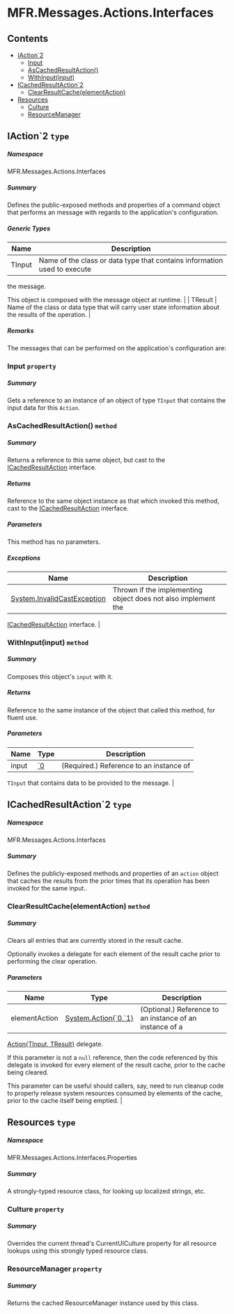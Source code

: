 <a name='assembly'></a>
# MFR.Messages.Actions.Interfaces

## Contents

- [IAction\`2](#T-MFR-Messages-Actions-Interfaces-IAction`2 'MFR.Messages.Actions.Interfaces.IAction`2')
  - [Input](#P-MFR-Messages-Actions-Interfaces-IAction`2-Input 'MFR.Messages.Actions.Interfaces.IAction`2.Input')
  - [AsCachedResultAction()](#M-MFR-Messages-Actions-Interfaces-IAction`2-AsCachedResultAction 'MFR.Messages.Actions.Interfaces.IAction`2.AsCachedResultAction')
  - [WithInput(input)](#M-MFR-Messages-Actions-Interfaces-IAction`2-WithInput-`0- 'MFR.Messages.Actions.Interfaces.IAction`2.WithInput(`0)')
- [ICachedResultAction\`2](#T-MFR-Messages-Actions-Interfaces-ICachedResultAction`2 'MFR.Messages.Actions.Interfaces.ICachedResultAction`2')
  - [ClearResultCache(elementAction)](#M-MFR-Messages-Actions-Interfaces-ICachedResultAction`2-ClearResultCache-System-Action{`0,`1}- 'MFR.Messages.Actions.Interfaces.ICachedResultAction`2.ClearResultCache(System.Action{`0,`1})')
- [Resources](#T-MFR-Messages-Actions-Interfaces-Properties-Resources 'MFR.Messages.Actions.Interfaces.Properties.Resources')
  - [Culture](#P-MFR-Messages-Actions-Interfaces-Properties-Resources-Culture 'MFR.Messages.Actions.Interfaces.Properties.Resources.Culture')
  - [ResourceManager](#P-MFR-Messages-Actions-Interfaces-Properties-Resources-ResourceManager 'MFR.Messages.Actions.Interfaces.Properties.Resources.ResourceManager')

<a name='T-MFR-Messages-Actions-Interfaces-IAction`2'></a>
## IAction\`2 `type`

##### Namespace

MFR.Messages.Actions.Interfaces

##### Summary

Defines the public-exposed methods and properties of a command object
that performs an message with regards to the application's configuration.

##### Generic Types

| Name | Description |
| ---- | ----------- |
| TInput | Name of the class or data type that contains information used to execute
the message.



This object is composed with the message object at runtime. |
| TResult | Name of the class or data type that will carry user state information
about the results of the operation. |

##### Remarks

The messages that can be performed on the application's configuration are:

<a name='P-MFR-Messages-Actions-Interfaces-IAction`2-Input'></a>
### Input `property`

##### Summary

Gets a reference to an instance of an object of type
`TInput` that
contains the input data for this `Action`.

<a name='M-MFR-Messages-Actions-Interfaces-IAction`2-AsCachedResultAction'></a>
### AsCachedResultAction() `method`

##### Summary

Returns a reference to this same object, but cast to the
[ICachedResultAction](#T-MFR-ICachedResultAction 'MFR.ICachedResultAction')
interface.

##### Returns

Reference to the same object instance as that which invoked this
method, cast to the
[ICachedResultAction](#T-MFR-ICachedResultAction 'MFR.ICachedResultAction')
interface.

##### Parameters

This method has no parameters.

##### Exceptions

| Name | Description |
| ---- | ----------- |
| [System.InvalidCastException](http://msdn.microsoft.com/query/dev14.query?appId=Dev14IDEF1&l=EN-US&k=k:System.InvalidCastException 'System.InvalidCastException') | Thrown if the implementing object does not also implement the
[ICachedResultAction](#T-MFR-ICachedResultAction 'MFR.ICachedResultAction')
interface. |

<a name='M-MFR-Messages-Actions-Interfaces-IAction`2-WithInput-`0-'></a>
### WithInput(input) `method`

##### Summary

Composes this object's `input` with it.

##### Returns

Reference to the same instance of the object that called this
method, for fluent use.

##### Parameters

| Name | Type | Description |
| ---- | ---- | ----------- |
| input | [\`0](#T-`0 '`0') | (Required.) Reference to an instance of
`TInput`
that contains data to be provided to the message. |

<a name='T-MFR-Messages-Actions-Interfaces-ICachedResultAction`2'></a>
## ICachedResultAction\`2 `type`

##### Namespace

MFR.Messages.Actions.Interfaces

##### Summary

Defines the publicly-exposed methods and properties of an `action`
object that caches the results from the prior times that its operation
has been invoked for the same input..

<a name='M-MFR-Messages-Actions-Interfaces-ICachedResultAction`2-ClearResultCache-System-Action{`0,`1}-'></a>
### ClearResultCache(elementAction) `method`

##### Summary

Clears all entries that are currently stored in the result cache.



Optionally invokes a delegate for each element of the result cache
prior to performing the clear operation.

##### Parameters

| Name | Type | Description |
| ---- | ---- | ----------- |
| elementAction | [System.Action{\`0,\`1}](http://msdn.microsoft.com/query/dev14.query?appId=Dev14IDEF1&l=EN-US&k=k:System.Action 'System.Action{`0,`1}') | (Optional.) Reference to an instance of an instance of a
[Action{TInput, TResult}](http://msdn.microsoft.com/query/dev14.query?appId=Dev14IDEF1&l=EN-US&k=k:System.Action 'System.Action{TInput, TResult}')
delegate.



If this parameter is not a `null` reference, then the code
referenced by this delegate is invoked for every element of the
result cache, prior to the cache being cleared.



This parameter can be useful should callers, say, need to run
cleanup code to properly release system resources consumed by
elements of the cache, prior to the cache itself being emptied. |

<a name='T-MFR-Messages-Actions-Interfaces-Properties-Resources'></a>
## Resources `type`

##### Namespace

MFR.Messages.Actions.Interfaces.Properties

##### Summary

A strongly-typed resource class, for looking up localized strings, etc.

<a name='P-MFR-Messages-Actions-Interfaces-Properties-Resources-Culture'></a>
### Culture `property`

##### Summary

Overrides the current thread's CurrentUICulture property for all
  resource lookups using this strongly typed resource class.

<a name='P-MFR-Messages-Actions-Interfaces-Properties-Resources-ResourceManager'></a>
### ResourceManager `property`

##### Summary

Returns the cached ResourceManager instance used by this class.
